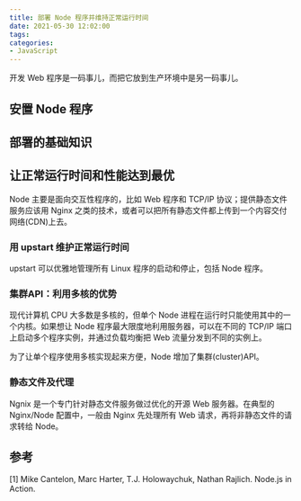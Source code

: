 ```yaml
---
title: 部署 Node 程序并维持正常运行时间
date: 2021-05-30 12:02:00
tags:
categories:
- JavaScript
---
```



开发 Web 程序是一码事儿，而把它放到生产环境中是另一码事儿。


## 安置 Node 程序

## 部署的基础知识

## 让正常运行时间和性能达到最优
Node 主要是面向交互性程序的，比如 Web 程序和 TCP/IP 协议；提供静态文件服务应该用 Nginx 之类的技术，或者可以把所有静态文件都上传到一个内容交付网络(CDN)上去。

### 用 upstart 维护正常运行时间
upstart 可以优雅地管理所有 Linux 程序的启动和停止，包括 Node 程序。

### 集群API：利用多核的优势
现代计算机 CPU 大多数是多核的，但单个 Node 进程在运行时只能使用其中的一个内核。如果想让 Node 程序最大限度地利用服务器，可以在不同的 TCP/IP 端口上启动多个程序实例，并通过负载均衡把 Web 流量分发到不同的实例上。

为了让单个程序使用多核实现起来方便，Node 增加了集群(cluster)API。

### 静态文件及代理
Ngnix 是一个专门针对静态文件服务做过优化的开源 Web 服务器。在典型的 Nginx/Node 配置中，一般由 Nginx 先处理所有 Web 请求，再将非静态文件的请求转给 Node。


## 参考
[1] Mike Cantelon, Marc Harter, T.J. Holowaychuk, Nathan Rajlich. Node.js in Action.